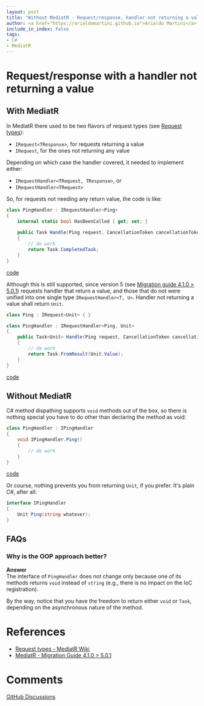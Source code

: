 ```yaml
---
layout: post
title: "Without MediatR - Request/response, handler not returning a value"
author: <a href="https://arialdomartini.github.io">Arialdo Martini</a>
include_in_index: false
tags:
- C#
- MediatR
---
```

# Request/response with a handler not returning a value
## With MediatR
In MediatR there used to be two flavors of request types (see [Request types][mediatr-request-types]):

* `IRequest<TResponse>`, for requests returning a value
* `IRequest`, for the ones not returning any value

Depending on which case the handler covered, it needed to implement either:

* `IRequestHandler<TRequest, TResponse>`, or
* `IRequestHandler<TRequest>`

So, for requests not needing any return value, the code is like:

```csharp
class PingHandler : IRequestHandler<Ping>
{
    internal static bool HasBeenCalled { get; set; }
    
    public Task Handle(Ping request, CancellationToken cancellationToken)
    {
        // do work
        return Task.CompletedTask;
    }
}
```
[code](https://github.com/arialdomartini/without-mediatr/blob/master/src/WithoutMediatR/RequestResponseNotReturningAValue/With.cs)


Although this is still supported, since version 5 (see [Migration guide 4.1.0 > 5.0.1][migration-guide]) requests handler that return a value, and those that do not were unified into one single type `IRequestHandler<T, U>`. Handler not returning a value shall return `Unit`.

```csharp
class Ping : IRequest<Unit> { }

class PingHandler : IRequestHandler<Ping, Unit>
{
    public Task<Unit> Handle(Ping request, CancellationToken cancellationToken)
    {
        // do work
        return Task.FromResult(Unit.Value);
    }
}
```
[code](https://github.com/arialdomartini/without-mediatr/blob/master/src/WithoutMediatR/RequestResponseNotReturningAValue/ReturningUnit/With.cs)


## Without MediatR
C# method dispathing supports `void` methods out of the box, so there is nothing special you have to do other than declaring the method as void:

```csharp
class PingHandler : IPingHandler
{
    void IPingHandler.Ping()
    {
        // do work
    }
}
```
[code](https://github.com/arialdomartini/without-mediatr/blob/master/src/WithoutMediatR/RequestResponseNotReturningAValue/Without.cs)

Or course, nothing prevents you from returning `Unit`, if you prefer. It's plain C#, after all:

```csharp
interface IPingHandler
{
    Unit Ping(string whatever);
}
```

## FAQs
### Why is the OOP approach better?
**Answer**<br/>
The interface of `PingHandler` does not change only because one of its methods returns `void` instead of `string` (e.g., there is no impact on the IoC registration).

By the way, notice that you have the freedom to return either `void` or `Task`, depending on the asynchronous nature of the method.

# References
* [Request types - MediatR Wiki][mediatr-request-types]
* [MediatR - Migration Guide 4.1.0 > 5.0.1][migration-guide]

# Comments
[GitHub Discussions](https://github.com/arialdomartini/arialdomartini.github.io/discussions/7)

[mediatr-request-types]: https://github.com/jbogard/MediatR/wiki/#request-types
[migration-guide]: https://github.com/jbogard/MediatR/issues/274#issuecomment-394716576

